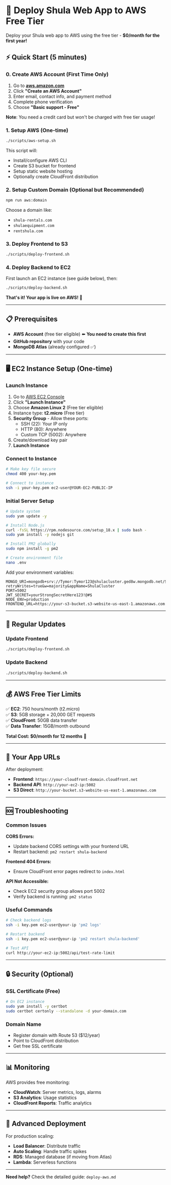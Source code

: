 # 🚀 Deploy Shula Web App to AWS Free Tier

Deploy your Shula web app to AWS using the free tier - **$0/month for the first year!**

## ⚡ Quick Start (5 minutes)

### 0. Create AWS Account (First Time Only)
1. Go to **[aws.amazon.com](https://aws.amazon.com)**
2. Click **"Create an AWS Account"**
3. Enter email, contact info, and payment method
4. Complete phone verification
5. Choose **"Basic support - Free"**

**Note**: You need a credit card but won't be charged with free tier usage!

### 1. Setup AWS (One-time)
```bash
./scripts/aws-setup.sh
```
This script will:
- Install/configure AWS CLI
- Create S3 bucket for frontend
- Setup static website hosting
- Optionally create CloudFront distribution

### 2. Setup Custom Domain (Optional but Recommended)
```bash
npm run aws:domain
```
Choose a domain like:
- `shula-rentals.com`
- `shulaequipment.com` 
- `rentshula.com`

### 3. Deploy Frontend to S3
```bash
./scripts/deploy-frontend.sh
```

### 4. Deploy Backend to EC2
First launch an EC2 instance (see guide below), then:
```bash
./scripts/deploy-backend.sh
```

**That's it! Your app is live on AWS! 🎉**

---

## 📋 Prerequisites

- **AWS Account** (free tier eligible) ⬅️ **You need to create this first**
- **GitHub repository** with your code
- **MongoDB Atlas** (already configured ✅)

---

## 🖥️ EC2 Instance Setup (One-time)

### Launch Instance
1. Go to [AWS EC2 Console](https://console.aws.amazon.com/ec2/)
2. Click **"Launch Instance"**
3. Choose **Amazon Linux 2** (Free tier eligible)
4. Instance type: **t2.micro** (Free tier)
5. **Security Group** - Allow these ports:
   - SSH (22): Your IP only
   - HTTP (80): Anywhere
   - Custom TCP (5002): Anywhere
6. Create/download key pair
7. **Launch Instance**

### Connect to Instance
```bash
# Make key file secure
chmod 400 your-key.pem

# Connect to instance
ssh -i your-key.pem ec2-user@YOUR-EC2-PUBLIC-IP
```

### Initial Server Setup
```bash
# Update system
sudo yum update -y

# Install Node.js
curl -fsSL https://rpm.nodesource.com/setup_18.x | sudo bash -
sudo yum install -y nodejs git

# Install PM2 globally
sudo npm install -g pm2

# Create environment file
nano .env
```

Add your environment variables:
```env
MONGO_URI=mongodb+srv://Tymor:Tymor123@shulacluster.ged8w.mongodb.net/ShulaDB?retryWrites=true&w=majority&appName=ShulaCluster
PORT=5002
JWT_SECRET=yourStrongSecretHere123!@#$
NODE_ENV=production
FRONTEND_URL=https://your-s3-bucket.s3-website-us-east-1.amazonaws.com
```

---

## 🔄 Regular Updates

### Update Frontend
```bash
./scripts/deploy-frontend.sh
```

### Update Backend
```bash
./scripts/deploy-backend.sh
```

---

## 💰 AWS Free Tier Limits

✅ **EC2**: 750 hours/month (t2.micro)  
✅ **S3**: 5GB storage + 20,000 GET requests  
✅ **CloudFront**: 50GB data transfer  
✅ **Data Transfer**: 15GB/month outbound  

**Total Cost: $0/month for 12 months** 🎉

---

## 🔗 Your App URLs

After deployment:
- **Frontend**: `https://your-cloudfront-domain.cloudfront.net`
- **Backend API**: `http://your-ec2-ip:5002`
- **S3 Direct**: `http://your-bucket.s3-website-us-east-1.amazonaws.com`

---

## 🆘 Troubleshooting

### Common Issues

**CORS Errors:**
- Update backend CORS settings with your frontend URL
- Restart backend: `pm2 restart shula-backend`

**Frontend 404 Errors:**
- Ensure CloudFront error pages redirect to `index.html`

**API Not Accessible:**
- Check EC2 security group allows port 5002
- Verify backend is running: `pm2 status`

### Useful Commands

```bash
# Check backend logs
ssh -i key.pem ec2-user@your-ip 'pm2 logs'

# Restart backend
ssh -i key.pem ec2-user@your-ip 'pm2 restart shula-backend'

# Test API
curl http://your-ec2-ip:5002/api/test-rate-limit
```

---

## 🔒 Security (Optional)

### SSL Certificate (Free)
```bash
# On EC2 instance
sudo yum install -y certbot
sudo certbot certonly --standalone -d your-domain.com
```

### Domain Name
- Register domain with Route 53 ($12/year)
- Point to CloudFront distribution
- Get free SSL certificate

---

## 📊 Monitoring

AWS provides free monitoring:
- **CloudWatch**: Server metrics, logs, alarms
- **S3 Analytics**: Usage statistics
- **CloudFront Reports**: Traffic analytics

---

## 🚀 Advanced Deployment

For production scaling:
- **Load Balancer**: Distribute traffic
- **Auto Scaling**: Handle traffic spikes
- **RDS**: Managed database (if moving from Atlas)
- **Lambda**: Serverless functions

---

**Need help?** Check the detailed guide: `deploy-aws.md` 